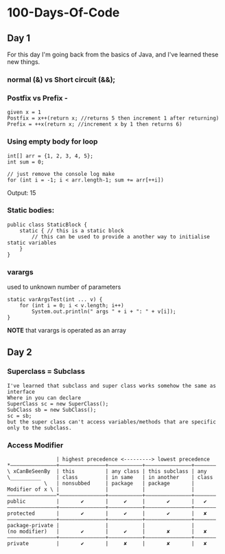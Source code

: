 # 100-Days-Of-Code

## Day 1
For this day I'm going back from the basics of Java, and I've learned these new things.

### normal (&) vs Short circuit (&&);

### Postfix vs Prefix - 
    given x = 1
    Postfix = x++(return x; //returns 5 then increment 1 after returning)
    Prefix = ++x(return x; //increment x by 1 then returns 6)

### Using empty body for loop
    int[] arr = {1, 2, 3, 4, 5};
    int sum = 0;

    // just remove the console log make
    for (int i = -1; i < arr.length-1; sum += arr[++i])

Output:
15


### Static bodies:

    public class StaticBlock {
        static { // this is a static block
            // this can be used to provide a another way to initialise static variables
        }
    }

### varargs
used to unknown number of parameters

    static varArgsTest(int ... v) {
        for (int i = 0; i < v.length; i++)
            System.out.println(" args " + i + ": " + v[i]);
    }

**NOTE** that varargs is operated as an array

## Day 2

### Superclass = Subclass
    I've learned that subclass and super class works somehow the same as interface
    Where in you can declare
    SuperClass sc = new SuperClass();
    SubClass sb = new SubClass();
    sc = sb;
    but the super class can't access variables/methods that are specific only to the subclass.

### Access Modifier
                    | highest precedence <---------> lowest precedence
    *———————————————+———————————————+———————————+———————————————+———————
    \ xCanBeSeenBy  | this          | any class | this subclass | any
    \__________     | class         | in same   | in another    | class
                \   | nonsubbed     | package   | package       |    
    Modifier of x \ |               |           |               |       
    ————————————————*———————————————+———————————+———————————————+———————
    public          |       ✔       |     ✔     |       ✔       |   ✔   
    ————————————————+———————————————+———————————+———————————————+———————
    protected       |       ✔       |     ✔     |       ✔       |   ✘   
    ————————————————+———————————————+———————————+———————————————+———————
    package-private |               |           |               |
    (no modifier)   |       ✔       |     ✔     |       ✘       |   ✘   
    ————————————————+———————————————+———————————+———————————————+———————
    private         |       ✔       |     ✘     |       ✘       |   ✘   